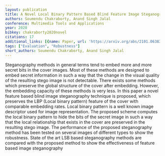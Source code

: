 ```yaml
---
layout: publication
title: A Novel Local Binary Pattern Based Blind Feature Image Steganography
authors: Soumendu Chakraborty, Anand Singh Jalal
conference: Multimedia Tools and Applications
year: 2020
bibkey: chakraborty2020novel
citations: 17
additional_links: [{name: Paper, url: 'https://arxiv.org/abs/2101.06383'}]
tags: ["Evaluation", "Robustness"]
short_authors: Soumendu Chakraborty, Anand Singh Jalal
---
```

Steganography methods in general terms tend to embed more and more secret
bits in the cover images. Most of these methods are designed to embed secret
information in such a way that the change in the visual quality of the
resulting stego image is not detectable. There exists some methods which
preserve the global structure of the cover after embedding. However, the
embedding capacity of these methods is very less. In this paper a novel feature
based blind image steganography technique is proposed, which preserves the LBP
(Local binary pattern) feature of the cover with comparable embedding rates.
Local binary pattern is a well known image descriptor used for image
representation. The proposed scheme computes the local binary pattern to hide
the bits of the secret image in such a way that the local relationship that
exists in the cover are preserved in the resulting stego image. The performance
of the proposed steganography method has been tested on several images of
different types to show the robustness. State of the art LSB based
steganography methods are compared with the proposed method to show the
effectiveness of feature based image steganography